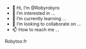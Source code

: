 - 👋 Hi, I’m @Robyrobyro
- 👀 I’m interested in ...
- 🌱 I’m currently learning ...
- 💞️ I’m looking to collaborate on ...
- 📫 How to reach me ...

<!---
Robyrobyro/Robyrobyro is a ✨ special ✨ repository because its `README.md` (this file) appears on your GitHub profile.
You can click the Preview link to take a look at your changes.
--->
Robytoo.fr
